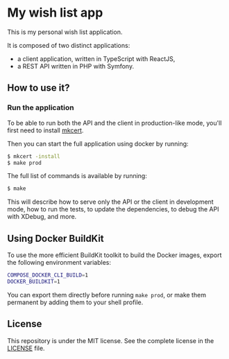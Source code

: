 # My wish list app

This is my personal wish list application.

It is composed of two distinct applications:
- a client application, written in TypeScript with ReactJS,
- a REST API written in PHP with Symfony.

## How to use it?

### Run the application

To be able to run both the API and the client in production-like mode, you'll first need to install
[mkcert](https://github.com/FiloSottile/mkcert).

Then you can start the full application using docker by running:
```bash
$ mkcert -install
$ make prod
```

The full list of commands is available by running:
```bash
$ make
```

This will describe how to serve only the API or the client in development mode, how to run the tests, to update the
dependencies, to debug the API with XDebug, and more.

## Using Docker BuildKit

To use the more efficient BuildKit toolkit to build the Docker images, export the following environment variables:

```bash
COMPOSE_DOCKER_CLI_BUILD=1
DOCKER_BUILDKIT=1
```

You can export them directly before running `make prod`, or make them permanent by adding them to your shell profile.

## License

This repository is under the MIT license. See the complete license in the [LICENSE](https://github.com/damien-carcel/wishlist/blob/main/LICENSE) file.
